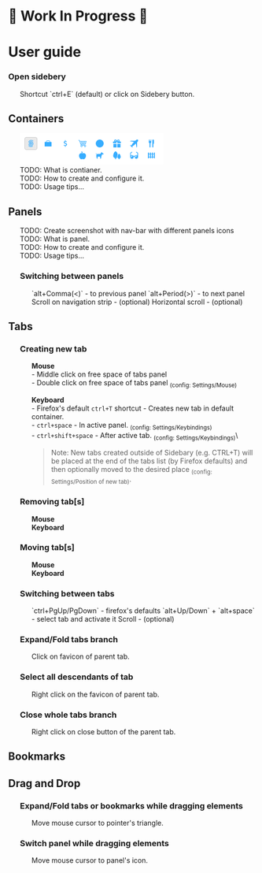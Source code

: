 # 🚧 Work In Progress 🚧

# User guide

### Open sidebery
<ul>
Shortcut `ctrl+E` (default) or click on Sidebery button.
</ul>

## Containers
<ul>

![Containers icons](./assets/containers-icons.1.png)\
TODO: What is contianer.\
TODO: How to create and configure it.\
TODO: Usage tips...

</ul>

## Panels
<ul>

TODO: Create screenshot with nav-bar with different panels icons\
TODO: What is panel.\
TODO: How to create and configure it.\
TODO: Usage tips...

### Switching between panels
<ul>
`alt+Comma(<)` - to previous panel  
`alt+Period(>)` - to next panel  
Scroll on navigation strip - (optional)  
Horizontal scroll - (optional)  
</ul>

</ul>
</ul>

## Tabs
<ul>

### Creating new tab
<ul>

**Mouse**\
\- Middle click on free space of tabs panel\
\- Double click on free space of tabs panel <sub>(config: Settings/Mouse)</sub>

**Keyboard**\
\- Firefox's default `ctrl+T` shortcut - Creates new tab in default container. \
\- `ctrl+space` - In active panel. <sub>(config: Settings/Keybindings)</sub>\
\- `ctrl+shift+space` - After active tab. <sub>(config: Settings/Keybindings)</sub>\

> Note: New tabs created outside of Sidebary (e.g. CTRL+T) will be placed at the end of the tabs list (by Firefox defaults) and then optionally moved to the desired place <sub>(config: Settings/Position of new tab)</sub>.

</ul>

### Removing tab[s]
<ul>

**Mouse**\
**Keyboard**
</ul>

### Moving tab[s]
<ul>

**Mouse**\
**Keyboard**

</ul>

### Switching between tabs
<ul>
`ctrl+PgUp/PgDown` - firefox's defaults  
`alt+Up/Down` + `alt+space` - select tab and activate it  
Scroll - (optional)  
</ul>

### Expand/Fold tabs branch
<ul>
Click on favicon of parent tab.  
</ul>

### Select all descendants of tab
<ul>
Right click on the favicon of parent tab.  
</ul>

### Close whole tabs branch
<ul>
Right click on close button of the parent tab.  
</ul>
</ul>


## Bookmarks


## Drag and Drop
<ul>

### Expand/Fold tabs or bookmarks while dragging elements
<ul>
Move mouse cursor to pointer's triangle.  
</ul>

### Switch panel while dragging elements
<ul>
Move mouse cursor to panel's icon.  
</ul>
</ul>
